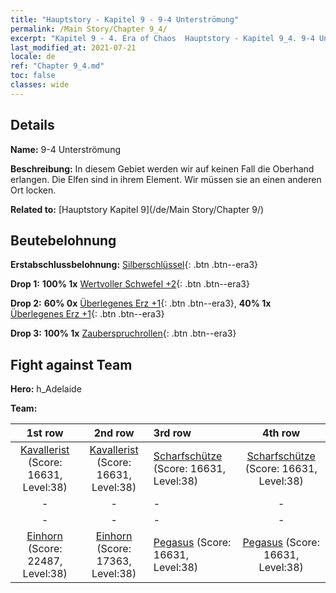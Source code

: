 ```yaml
---
title: "Hauptstory - Kapitel 9 - 9-4 Unterströmung"
permalink: /Main Story/Chapter 9_4/
excerpt: "Kapitel 9 - 4. Era of Chaos  Hauptstory - Kapitel 9_4. 9-4 Unterströmung"
last_modified_at: 2021-07-21
locale: de
ref: "Chapter 9_4.md"
toc: false
classes: wide
---
```


## Details

 **Name:** 9-4 Unterströmung

 **Beschreibung:** In diesem Gebiet werden wir auf keinen Fall die Oberhand erlangen. Die Elfen sind in ihrem Element. Wir müssen sie an einen anderen Ort locken.

 **Related to:** [Hauptstory Kapitel 9](/de/Main Story/Chapter 9/)

## Beutebelohnung

 **Erstabschlussbelohnung:** [Silberschlüssel](/ItemsDE/con_693/){: .btn .btn--era3}

 **Drop 1:** **100% 1x** [Wertvoller Schwefel +2](/ItemsDE/mat_29/){: .btn .btn--era3}

 **Drop 2:** **60% 0x** [Überlegenes Erz +1](/ItemsDE/mat_19/){: .btn .btn--era3}, **40% 1x** [Überlegenes Erz +1](/ItemsDE/mat_19/){: .btn .btn--era3}

 **Drop 3:** **100% 1x** [Zauberspruchrollen](/ItemsDE/con_694/){: .btn .btn--era3}


## Fight against Team
 **Hero:** h_Adelaide

 **Team:**


  | 1st row | 2nd row | 3rd row | 4th row |
  |:----:|:----:|:----|:----:|
  | [Kavallerist](/de/units/Cavalier/) (Score: 16631, Level:38)  | [Kavallerist](/de/units/Cavalier/) (Score: 16631, Level:38)  | [Scharfschütze](/de/units/Marksman/) (Score: 16631, Level:38)  | [Scharfschütze](/de/units/Marksman/) (Score: 16631, Level:38)  |
  | - | - | - | - |
  | - | - | - | - |
  | [Einhorn](/de/units/Unicorn/) (Score: 22487, Level:38)  | [Einhorn](/de/units/Unicorn/) (Score: 17363, Level:38)  | [Pegasus](/de/units/Pegasus/) (Score: 16631, Level:38)  | [Pegasus](/de/units/Pegasus/) (Score: 16631, Level:38)  |


